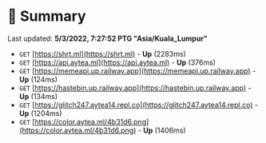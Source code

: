 # 📖 Summary
Last updated: **5/3/2022, 7:27:52 PTG "Asia/Kuala_Lumpur"**

- `GET` [https://shrt.ml](https://shrt.ml) - **Up** (2283ms)
- `GET` [https://api.aytea.ml](https://api.aytea.ml) - **Up** (376ms)
- `GET` [https://memeapi.up.railway.app](https://memeapi.up.railway.app) - **Up** (124ms)
- `GET` [https://hastebin.up.railway.app](https://hastebin.up.railway.app) - **Up** (134ms)
- `GET` [https://glitch247.aytea14.repl.co](https://glitch247.aytea14.repl.co) - **Up** (1204ms)
- `GET` [https://color.aytea.ml/4b31d6.png](https://color.aytea.ml/4b31d6.png) - **Up** (1406ms)
